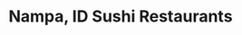 ---
layout: city
title: Nampa, ID Sushi Restaurants
permalink: /idaho/nampa/
stateAbbr: ID
stateName: Idaho
cityName: Nampa

---